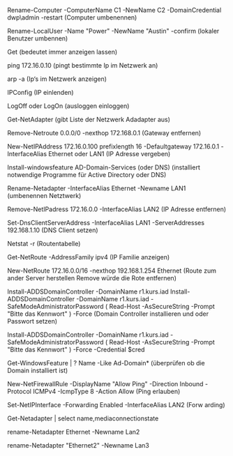 Rename-Computer -ComputerName C1 -NewName C2 -DomainCredential dwp\admin -restart
(Computer umbenennen)

Rename-LocalUser -Name "Power" -NewName "Austin" -confirm
(lokaler Benutzer umbennen)

Get
(bedeutet immer anzeigen lassen)

ping 172.16.0.10
(pingt bestimmte Ip im Netzwerk an)

arp -a
(Ip‘s im Netzwerk anzeigen)

IPConfig
(IP einlenden)

LogOff oder LogOn
(ausloggen einloggen)

Get-NetAdapter
(gibt Liste der Netzwerk Adadapter aus)

Remove-Netroute 0.0.0/0 -nexthop 172.168.0.1
(Gateway entfernen)

New-NetIPAddress 172.16.0.100 prefixlength 16 -Defaultgateway 172.16.0.1 -InterfaceAlias Ethernet oder LAN1
(IP Adresse vergeben)

Install-windowsfeature AD-Domain-Services (oder DNS)
(installiert notwendige Programme für Active Directory oder DNS)

Rename-Netadapter -InterfaceAlias Ethernet -Newname LAN1 
(umbenennen Netztwerk)

Remove-NetIPadress 172.16.0.0 -InterfaceAlias LAN2
(IP Adresse entfernen)

Set-DnsClientServerAddress -InterfaceAlias LAN1 -ServerAddresses 192.168.1.10
(DNS Client setzen)

Netstat -r 
(Routentabelle)

Get-NetRoute -AddressFamily ipv4 
(IP Familie anzeigen)

New-NetRoute 172.16.0.0/16 -nexthop 192.168.1.254 Ethernet 
(Route zum ander Server herstellen Remove würde die Rote entfernen)

Install-ADDSDomainController -DomainName r1.kurs.iad
Install-ADDSDomainController -DomainName r1.kurs.iad -SafeModeAdministratorPassword ( Read-Host -AsSecureString -Prompt "Bitte das Kennwort" ) -Force
(Domain Controller installieren und oder Passwort setzen)

Install-ADDSDomainController -DomainName r1.kurs.iad -SafeModeAdministratorPassword ( Read-Host -AsSecureString -Prompt "Bitte das Kennwort" ) -Force -Credential $cred

Get-WindowsFeature | ? Name -Like Ad-Domain*
(überprüfen ob die Domain installiert ist)

New-NetFirewallRule -DisplayName "Allow Ping" -Direction Inbound -Protocol ICMPv4 -IcmpType 8 -Action Allow
(Ping erlauben)

Set-NetIPInterface -Forwarding Enabled -InterfaceAlias LAN2
(Forw
arding)

Get-Netadapter | select name,mediaconnectionstate

rename-Netadapter Ethernet -Newname Lan2

rename-Netadapter "Ethernet2" -Newname Lan3



